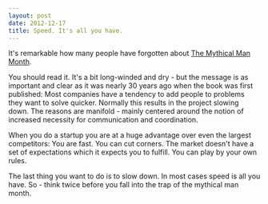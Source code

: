 ```yaml
---
layout: post
date: 2012-12-17
title: Speed. It's all you have.
---
```

It's remarkable how many people have forgotten about [The Mythical Man Month](http://www.amazon.com/The-Mythical-Man-Month-Engineering-Anniversary/dp/0201835959/ref=sr_1_1?ie=UTF8&qid=1355787485&sr=8-1&keywords=mythical+man+month).

You should read it. It's a bit long-winded and dry - but the message is as important and clear as it was nearly 30 years ago when the book was first published: Most companies have a tendency to add people to problems they want to solve quicker. Normally this results in the project slowing down. The reasons are manifold - mainly centered around the notion of increased necessity for communication and coordination.

When you do a startup you are at a huge advantage over even the largest competitors: You are fast. You can cut corners. The market doesn't have a set of expectations which it expects you to fulfill. You can play by your own rules.

The last thing you want to do is to slow down. In most cases speed is all you have. So - think twice before you fall into the trap of the mythical man month.